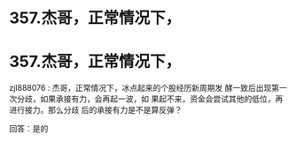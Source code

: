 # 357.杰哥，正常情况下，

# 357.杰哥，正常情况下，

zjl888076 : 杰哥，正常情况下，冰点起来的个股经历新周期发 酵一致后出现第一次分歧，如果承接有力，会再起一波，如 果起不来，资金会尝试其他的低位，再进行接力。那么分歧 后的承接有力是不是算反弹？

回答：是的